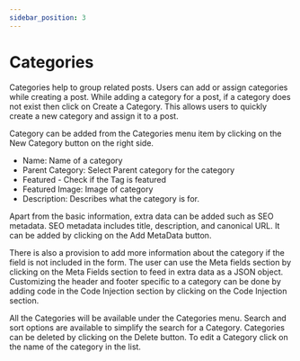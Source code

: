 ```yaml
---
sidebar_position: 3
---
```


# Categories

Categories help to group related posts. 
Users can add or assign categories while creating a post. While adding a category for a post, if a category does not exist then click on Create a Category. This allows users to quickly create a new category and assign it to a post.

Category can be added from the Categories menu item by clicking on the New Category button on the right side. 

- Name: Name of a category
- Parent Category: Select Parent category for the category
- Featured - Check if the Tag is featured
- Featured Image: Image of category
- Description: Describes what the category is for.

Apart from the basic information, extra data can be added such as SEO metadata. SEO metadata includes title, description, and canonical URL. It can be added by clicking on the Add MetaData button.

There is also a provision to add more information about the category if the field is not included in the form. The user can use the Meta fields section by clicking on the Meta Fields section to feed in extra data as a JSON object.
Customizing the header and footer specific to a category can be done by adding code in the Code Injection section by clicking on the Code Injection section.

All the Categories will be available under the Categories menu. 
Search and sort options are available to simplify the search for a Category. Categories can be deleted by clicking on the Delete button. To edit a Category click on the name of the category in the list.
